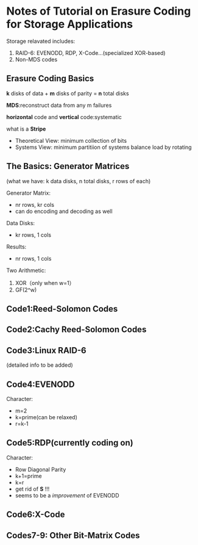 # Notes of Tutorial on Erasure Coding for Storage Applications

Storage relavated includes:
1. RAID-6: EVENODD, RDP, X-Code...(specialized XOR-based)
2. Non-MDS codes

## Erasure Coding Basics
**k** disks of data + **m** disks of parity = **n** total disks

**MDS**:reconstruct data from any m failures

**horizontal** code and **vertical** code:systematic

what is a **Stripe**
* Theoretical View: minimum collection of bits
* Systems View: minimum partitiion of systems
    balance load by rotating

## The Basics: Generator Matrices
(what we have: k data disks, n total disks, r rows of each)

Generator Matrix:
* nr rows, kr cols
* can do encoding and decoding as well

Data Disks:
* kr rows, 1 cols

Results:
* nr rows, 1 cols

Two Arithmetic:
1. XOR（only when w=1）
2. GF(2^w)

## Code1:Reed-Solomon Codes
## Code2:Cachy Reed-Solomon Codes
## Code3:Linux RAID-6
(detailed info to be added)

## Code4:EVENODD
Character:
* m=2
* k=prime(can be relaxed)
* r=k-1

## Code5:RDP(currently coding on)
Character:
* Row Diagonal Parity
* k+1=prime
* k=r
* get rid of **S** !!!
* seems to be a _improvement_ of EVENODD

## Code6:X-Code
## Codes7-9: Other Bit-Matrix Codes
